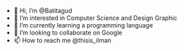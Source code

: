 - 👋 Hi, I’m @Batitagud
- 👀 I’m interested in Computer Science and Design Graphic
- 🌱 I’m currently learning a programming language
- 💞️ I’m looking to collaborate on Google
- 📫 How to reach me @thisis_ilman

<!---
Batitagud/Batitagud is a ✨ special ✨ repository because its `README.md` (this file) appears on your GitHub profile.
You can click the Preview link to take a look at your changes.
--->
